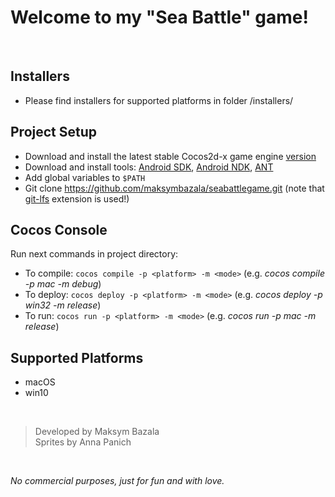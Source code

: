 # Welcome to my "Sea Battle" game!
<br />

## Installers
* Please find installers for supported platforms in folder /installers/

## Project Setup
* Download and install the latest stable Cocos2d-x game engine [version](https://cocos2d-x.org/download)
* Download and install tools: [Android SDK](https://developer.android.com/sdk/index.html), [Android NDK](https://developer.android.com/tools/sdk/ndk/index.html), [ANT](https://ant.apache.org/)
* Add global variables to `$PATH`
* Git clone https://github.com/maksymbazala/seabattlegame.git (note that [git-lfs](https://git-lfs.github.com/) extension is used!)

## Cocos Console
Run next commands in project directory:
* To compile: `cocos compile -p <platform> -m <mode>` (e.g. *cocos compile -p mac -m debug*)
* To deploy: `cocos deploy -p <platform> -m <mode>` (e.g. *cocos deploy -p win32 -m release*)
* To run: `cocos run -p <platform> -m <mode>` (e.g. *cocos run -p mac -m release*)

## Supported Platforms
* macOS
* win10
<br />

> Developed by Maksym Bazala
\
> Sprites by Anna Panich
<br />

*No commercial purposes, just for fun and with love.*
